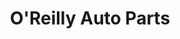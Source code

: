 ---
title: "O'Reilly Auto Parts"
url: /phoenix/oreilly-auto-parts-north-tatum-boulevard/
shop: car parts
---